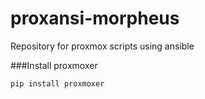 # proxansi-morpheus
Repository for proxmox scripts using ansible


###Install proxmoxer
```
pip install proxmoxer
```

